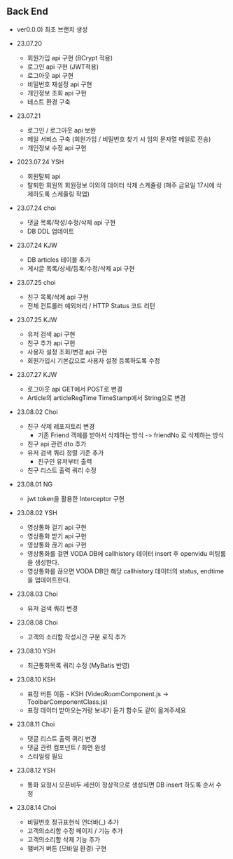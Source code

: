 ## Back End

- ver0.0.0) 최초 브랜치 생성

- 23.07.20
    - 회원가입 api 구현 (BCrypt 적용)
    - 로그인 api 구현 (JWT적용)
    - 로그아웃 api 구현
    - 비밀번호 재설정 api 구현
    - 개인정보 조회 api 구현
    - 테스트 환경 구축

- 23.07.21
    - 로그인 / 로그아웃 api 보완
    - 메일 서비스 구축 (회원가입 / 비밀번호 찾기 시 임의 문자열 메일로 전송)
    - 개인정보 수정 api 구현

- 2023.07.24 YSH
  - 회원탈퇴 api
  - 탈퇴한 회원의 회원정보 이외의 데이터 삭제 스케쥴링 (매주 금요일 17시에 삭제하도록 스케줄링 작업)

- 23.07.24 choi
  - 댓글 목록/작성/수정/삭제 api 구현
  - DB DDL 업데이트

- 23.07.24 KJW
  - DB articles 테이블 추가
  - 게시글 목록/상세/등록/수정/삭제 api 구현

- 23.07.25 choi
  - 친구 목록/삭제 api 구현
  - 전체 컨트롤러 예외처리 / HTTP Status 코드 리턴

- 23.07.25 KJW
  - 유저 검색 api 구현
  - 친구 추가 api 구현
  - 사용자 설정 조회/변경 api 구현
  - 회원가입시 기본값으로 사용자 설정 등록하도록 수정

- 23.07.27 KJW
  - 로그아웃 api GET에서 POST로 변경
  - Article의 articleRegTime TimeStamp에서 String으로 변경

- 23.08.02 Choi
  - 친구 삭제 레포지토리 변경
    - 기존 Friend 객체를 받아서 삭제하는 방식 -> friendNo 로 삭제하는 방식
  - 친구 api 관련 dto 추가
  - 유저 검색 쿼리 정렬 기준 추가
    - 친구인 유저부터 출력
  - 친구 리스트 출력 쿼리 수정

- 23.08.01 NG
  - jwt token을 활용한 Interceptor 구현
  
- 23.08.02 YSH
  - 영상통화 걸기 api 구현
  - 영상통화 받기 api 구현
  - 영상통화 끊기 api 구현
  - 영상통화를 걸면 VODA DB에 callhistory 데이터 insert 후 openvidu 미팅룸을 생성한다.
  - 영상통화를 끊으면 VODA DB안 해당 callhistory 데이터의 status, endtime을 업데이트한다.
  
- 23.08.03 Choi
  - 유저 검색 쿼리 변경

- 23.08.08 Choi
  - 고객의 소리함 작성시간 구분 로직 추가

- 23.08.10 YSH
  - 최근통화목록 쿼리 수정 (MyBatis 반영)

- 23.08.10 KSH
  - 표정 버튼 이동 - KSH (VideoRoomComponent.js -> ToolbarComponentClass.js)
  - 표정 데이터 받아오는거랑 보내기 듣기 함수도 같이 옮겨주세요

- 23.08.11 Choi
  - 댓글 리스트 출력 쿼리 변경
  - 댓글 관련 컴포넌트 / 화면 완성
  - 스타일링 필요

- 23.08.12 YSH
  - 통화 요청시 오픈비두 세션이 정상적으로 생성되면 DB insert 하도록 순서 수정

- 23.08.14 Choi
  - 비밀번호 정규표현식 언더바(_) 추가
  - 고객의소리함 수정 페이지 / 기능 추가
  - 고객의소리함 삭제 기능 추가
  - 햄버거 버튼 (모바일 환경) 구현